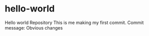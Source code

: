 # hello-world
Hello world Repository
This is me making my first commit.
Commit message: Obvious changes
